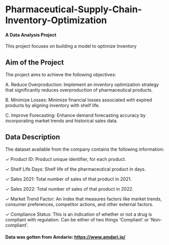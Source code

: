 # Pharmaceutical-Supply-Chain-Inventory-Optimization
#### A Data Analysis Project
This project focuses on building a model to optimize Inventory


## Aim of the Project
The project aims to achieve the following objectives:

A. Reduce Overproduction: Implement an inventory optimization strategy that significantly reduces overproduction of pharmaceutical products.

B. Minimize Losses: Minimize financial losses associated with expired products by aligning inventory with shelf life.

C. Improve Forecasting: Enhance demand forecasting accuracy by incorporating market trends and historical sales data.

## Data Description
The dataset available from the company contains the following information:

✓ Product ID: Product unique identifier, for each product.

✓ Shelf Life Days: Shelf life of the pharmaceutical product in days.

✓ Sales 2021: Total number of sales of that product in 2021.

✓ Sales 2022: Total number of sales of that product in 2022.

✓ Market Trend Factor: An index that measures factors like market trends, consumer preferences, competitor actions, and other external factors.

✓ Compliance Status: This is an indication of whether or not a drug is compliant with regulation. Can be either of two things ‘Compliant’ or ‘Non-compliant’.


#### Data was gotten from Amdario: https://www.amdari.io/
